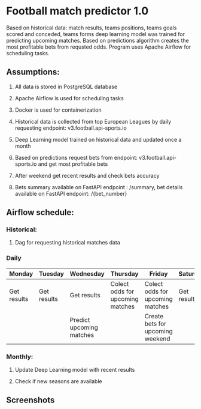 
# Football match predictor 1.0

Based on historical data: match results, teams positions, teams goals scored and conceded, teams forms deep learning model was trained for predicting upcoming matches. Based on predictions algorithm creates the most profitable bets from requsted odds. Program uses Apache Airflow for scheduling tasks.

## Assumptions:

1. All data is stored in PostgreSQL database

2. Apache Airflow is used for scheduling tasks

3. Docker is used for containerization

4. Historical data is collected from top European Leagues by daily requesting endpoint: v3.football.api-sports.io

5. Deep Learning model trained on historical data and updated once a month

6. Based on predictions request bets from endpoint: v3.football.api-sports.io and get most profitable bets

7. After weekend get recent results and check bets accuracy

8. Bets summary available on FastAPI endpoint : /summary, bet details available on FastAPI endpoint: /{bet_number}

## Airflow schedule:


### Historical:
1. Dag for requesting historical matches data 

### Daily
| Monday  | Tuesday  |Wednesday| Thursday | Friday   | Saturday | Sunday  |
|---------|----------|---------|----------|----------|----------|---------|
| Get results  | Get results   | Get results  | Colect odds for upcoming matches   | Colect odds for upcoming matches  | Get results   | |
|     |      | Predict upcoming matches  |     | Create bets for upcoming weekend   |     | |
 

### Monthly:

1. Update Deep Learning model with recent results

2. Check if new seasons are available

## Screenshots
